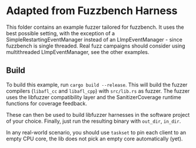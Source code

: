 # Adapted from Fuzzbench Harness

This folder contains an example fuzzer tailored for fuzzbench.
It uses the best possible setting, with the exception of a SimpleRestartingEventManager instead of an LlmpEventManager - since fuzzbench is single threaded.
Real fuzz campaigns should consider using multithreaded LlmpEventManager, see the other examples.

## Build

To build this example, run `cargo build --release`.
This will build the fuzzer compilers (`libafl_cc` and `libafl_cpp`) with `src/lib.rs` as fuzzer.
The fuzzer uses the libfuzzer compatibility layer and the SanitizerCoverage runtime functions for coverage feedback.

These can then be used to build libfuzzer harnesses in the software project of your choice.
Finally, just run the resulting binary with `out_dir`, `in_dir`.

In any real-world scenario, you should use `taskset` to pin each client to an empty CPU core, the lib does not pick an empty core automatically (yet).

